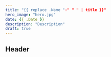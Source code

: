 ```yaml
---
title: "{{ replace .Name "-" " " | title }}"
hero_image: "hero.jpg"
date: {{ .Date }}
description: "Description"
draft: true
---
```


## Header